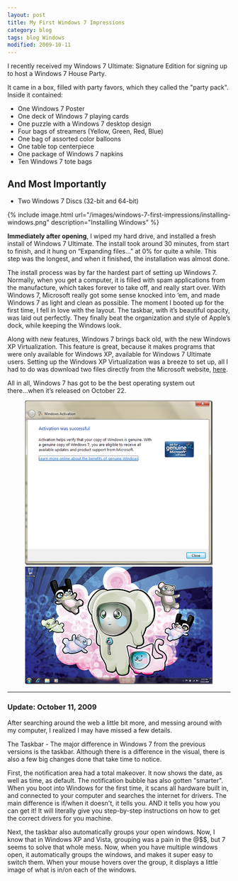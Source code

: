 ```yaml
---
layout: post
title: My First Windows 7 Impressions
category: blog
tags: blog Windows
modified: 2009-10-11
---
```

I recently received my Windows 7 Ultimate: Signature Edition for signing up to host a Windows 7 House Party.

It came in a box, filled with party favors, which they called the "party pack". Inside it contained:

<!-- excerpt -->

* One Windows 7 Poster
* One deck of Windows 7 playing cards
* One puzzle with a Windows 7 desktop design
* Four bags of streamers (Yellow, Green, Red, Blue)
* One bag of assorted color balloons
* One table top centerpiece
* One package of Windows 7 napkins
* Ten Windows 7 tote bags

## And Most Importantly

* Two Windows 7 Discs (32-bit and 64-bit)

{% include image.html url="/images/windows-7-first-impressions/installing-windows.png" description="Installing Windows" %}

**Immediately after opening**, I wiped my hard drive, and installed a fresh install of Windows 7 Ultimate. The install took around 30 minutes, from start to finish, and it hung on “Expanding files…” at 0% for quite a while. This step was the longest, and when it finished, the installation was almost done.

The install process was by far the hardest part of setting up Windows 7. Normally, when you get a computer, it is filled with spam applications from the manufacture, which takes forever to take off, and really start over. With Windows 7, Microsoft really got some sense knocked into ‘em, and made Windows 7 as light and clean as possible. The moment I booted up for the first time, I fell in love with the layout. The taskbar, with it’s beautiful opacity, was laid out perfectly. They finally beat the organization and style of Apple’s dock, while keeping the Windows look.

Along with new features, Windows 7 brings back old, with the new Windows XP Virtualization. This feature is great, because it makes programs that were only available for Windows XP, available for Windows 7 Ultimate users. Setting up the Windows XP Virtualization was a breeze to set up, all I had to do was download two files directly from the Microsoft website, [here](http://www.microsoft.com/windows/virtual-pc/download.aspx).

All in all, Windows 7 has got to be the best operating system out there...when it’s released on October 22.

<figure class="half">
  <a href="/images/windows-7-first-impressions/activation-successful.png">
    <img src="/images/windows-7-first-impressions/activation-successful.png" alt="Activation Successful">
  </a>
  <a href="/images/windows-7-first-impressions/windows-desktop.png">
    <img src="/images/windows-7-first-impressions/windows-desktop.png" alt="Windows Desktop">
  </a>
</figure>

- - -

### Update: October 11, 2009

After searching around the web a little bit more, and messing around with my computer, I realized I may have missed a few details.

The Taskbar - The major difference in Windows 7 from the previous versions is the taskbar. Although there is a difference in the visual, there is also a few big changes done that take time to notice.

First, the notification area had a total makeover. It now shows the date, as well as time, as default. The notification bubble has also gotten "smarter". When you boot into Windows for the first time, it scans all hardware built in, and connected to your computer and searches the internet for drivers. The main difference is if/when it doesn't, it tells you. AND it tells you how you can get it! It will literally give you step-by-step instructions on how to get the correct drivers for you machine.

Next, the taskbar also automatically groups your open windows. Now, I know that in Windows XP and Vista, grouping was a pain in the @$$, but 7 seems to solve that whole mess. Now, when you have multiple windows open, it automatically groups the windows, and makes it super easy to switch them. When your mouse hovers over the group, it displays a little image of what is in/on each of the windows.
